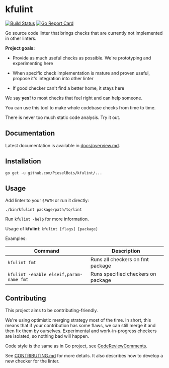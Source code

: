# kfulint

[![Build Status](https://travis-ci.org/PieselBois/kfulint.svg?branch=master)](https://travis-ci.org/PieselBois/kfulint)
[![Go Report Card](https://goreportcard.com/badge/github.com/PieselBois/kfulint)](https://goreportcard.com/report/github.com/PieselBois/kfulint)

Go source code linter that brings checks that are currently not implemented in other linters.

**Project goals:**

- Provide as much useful checks as possible.
  We're prototyping and experimenting here

- When specific check implementation is mature and proven useful,
  propose it's integration into other linter

- If good checker can't find a better home, it stays here

We say **yes!** to most checks that feel right and can help someone.

You can use this tool to make whole codebase checks from time to time.

There is never too much static code analysis. Try it out.

## Documentation

Latest documentation is available in [docs/overview.md](docs/overview.md).

## Installation

```
go get -u github.com/PieselBois/kfulint/...
```

## Usage

Add linter to your `$PATH` or run it directly:

```
./bin/kfulint package/path/to/lint
```

Run `kfulint -help` for more information.

Usage of **kfulint**: `kfulint [flags] [package]`

Examples:

| Command | Description |
| --- | --- |
| `kfulint fmt` | Runs all checkers on fmt package |
| `kfulint -enable elseif,param-name fmt` | Runs specified checkers on package |

## Contributing

This project aims to be contributing-friendly.

We're using optimistic merging strategy most of the time.
In short, this means that if your contribution has some flaws, we can still merge it and then
fix them by ourselves. Experimental and work-in-progress checkers are isolated, so nothing bad will happen.

Code style is the same as in Go project, see [CodeReviewComments](https://github.com/golang/go/wiki/codereviewcomments).

See [CONTRIBUTING.md](CONTRIBUTING.md) for more details.
It also describes how to develop a new checker for the linter.
